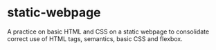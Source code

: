 # static-webpage
A practice on basic HTML and CSS on a static webpage to consolidate correct use of HTML tags, semantics, basic CSS and flexbox.
